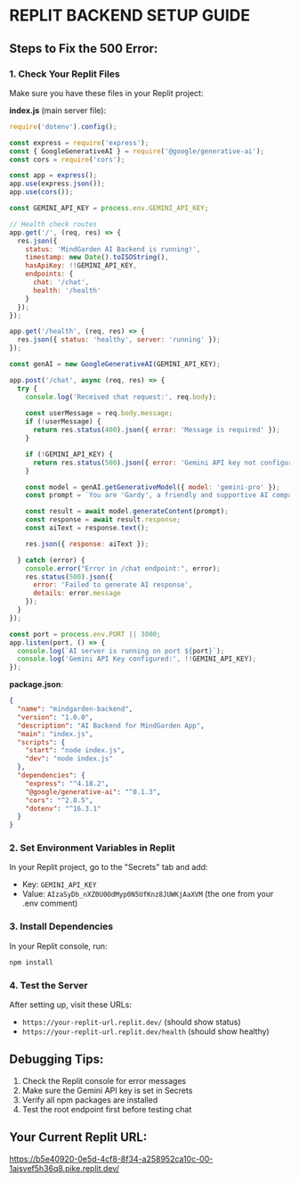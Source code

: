 # REPLIT BACKEND SETUP GUIDE

## Steps to Fix the 500 Error:

### 1. Check Your Replit Files
Make sure you have these files in your Replit project:

**index.js** (main server file):
```javascript
require('dotenv').config(); 

const express = require('express');
const { GoogleGenerativeAI } = require('@google/generative-ai');
const cors = require('cors');

const app = express();
app.use(express.json());
app.use(cors());

const GEMINI_API_KEY = process.env.GEMINI_API_KEY;

// Health check routes
app.get('/', (req, res) => {
  res.json({ 
    status: 'MindGarden AI Backend is running!', 
    timestamp: new Date().toISOString(),
    hasApiKey: !!GEMINI_API_KEY,
    endpoints: {
      chat: '/chat',
      health: '/health'
    }
  });
});

app.get('/health', (req, res) => {
  res.json({ status: 'healthy', server: 'running' });
});

const genAI = new GoogleGenerativeAI(GEMINI_API_KEY);

app.post('/chat', async (req, res) => {
  try {
    console.log('Received chat request:', req.body);
    
    const userMessage = req.body.message;
    if (!userMessage) {
      return res.status(400).json({ error: 'Message is required' });
    }

    if (!GEMINI_API_KEY) {
      return res.status(500).json({ error: 'Gemini API key not configured' });
    }

    const model = genAI.getGenerativeModel({ model: 'gemini-pro' });
    const prompt = `You are 'Gardy', a friendly and supportive AI companion for the Mind Garden app. Your role is to be a kind, empathetic listener. You are not a therapist. Never give medical advice. Keep your responses concise, gentle, and encouraging. The user just said: "${userMessage}"`;

    const result = await model.generateContent(prompt);
    const response = await result.response;
    const aiText = response.text();

    res.json({ response: aiText });

  } catch (error) {
    console.error("Error in /chat endpoint:", error);
    res.status(500).json({ 
      error: 'Failed to generate AI response',
      details: error.message 
    });
  }
});

const port = process.env.PORT || 3000;
app.listen(port, () => {
  console.log(`AI server is running on port ${port}`);
  console.log('Gemini API Key configured:', !!GEMINI_API_KEY);
});
```

**package.json**:
```json
{
  "name": "mindgarden-backend",
  "version": "1.0.0",
  "description": "AI Backend for MindGarden App",
  "main": "index.js",
  "scripts": {
    "start": "node index.js",
    "dev": "node index.js"
  },
  "dependencies": {
    "express": "^4.18.2",
    "@google/generative-ai": "^0.1.3",
    "cors": "^2.8.5",
    "dotenv": "^16.3.1"
  }
}
```

### 2. Set Environment Variables in Replit
In your Replit project, go to the "Secrets" tab and add:
- Key: `GEMINI_API_KEY`
- Value: `AIzaSyDb_nXZ0U0OdMyp0N5UfKnz8JUWKjAaXVM` (the one from your .env comment)

### 3. Install Dependencies
In your Replit console, run:
```bash
npm install
```

### 4. Test the Server
After setting up, visit these URLs:
- `https://your-replit-url.replit.dev/` (should show status)
- `https://your-replit-url.replit.dev/health` (should show healthy)

## Debugging Tips:
1. Check the Replit console for error messages
2. Make sure the Gemini API key is set in Secrets
3. Verify all npm packages are installed
4. Test the root endpoint first before testing chat

## Your Current Replit URL:
https://b5e40920-0e5d-4cf8-8f34-a258952ca10c-00-1ajsvef5h36q8.pike.replit.dev/
